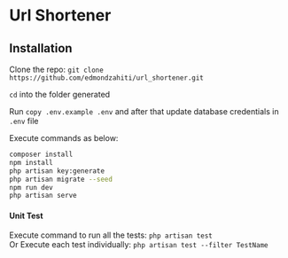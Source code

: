 # Url Shortener

## Installation

Clone the repo: ``` git clone https://github.com/edmondzahiti/url_shortener.git ```

```cd``` into the folder generated

Run ```copy .env.example .env``` and after that update database credentials in ```.env``` file

Execute commands as below:

```sh 
composer install
npm install
php artisan key:generate
php artisan migrate --seed
npm run dev
php artisan serve
```

#### Unit Test

Execute command to run all the tests: ``` php artisan test ```  
Or Execute each test individually: ``` php artisan test --filter TestName ```  
